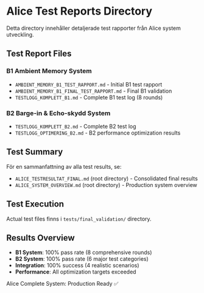 # Alice Test Reports Directory

Detta directory innehåller detaljerade test rapporter från Alice system utveckling.

## Test Report Files

### B1 Ambient Memory System
- `AMBIENT_MEMORY_B1_TEST_RAPPORT.md` - Initial B1 test rapport  
- `AMBIENT_MEMORY_B1_FINAL_TEST_RAPPORT.md` - Final B1 validation
- `TESTLOGG_KOMPLETT_B1.md` - Complete B1 test log (8 rounds)

### B2 Barge-in & Echo-skydd System  
- `TESTLOGG_KOMPLETT_B2.md` - Complete B2 test log
- `TESTLOGG_OPTIMERING_B2.md` - B2 performance optimization results

## Test Summary

För en sammanfattning av alla test results, se:
- `ALICE_TESTRESULTAT_FINAL.md` (root directory) - Consolidated final results
- `ALICE_SYSTEM_OVERVIEW.md` (root directory) - Production system overview

## Test Execution

Actual test files finns i `tests/final_validation/` directory.

## Results Overview

- **B1 System**: 100% pass rate (8 comprehensive rounds)
- **B2 System**: 100% pass rate (6 major test categories)
- **Integration**: 100% success (4 realistic scenarios)
- **Performance**: All optimization targets exceeded

Alice Complete System: Production Ready ✅